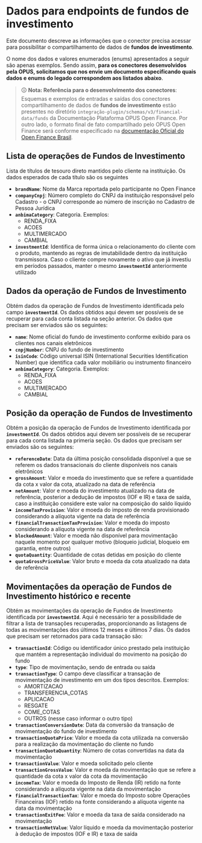 # Dados para endpoints de fundos de investimento

Este documento descreve as informações que o conector precisa acessar para possibilitar o compartilhamento de dados de **fundos de investimento**.

O nome dos dados e valores enumerados (enums) apresentados a seguir são apenas exemplos. Sendo assim, **para os conectores desenvolvidos pela OPUS, solicitamos que nos envie um documento especificando quais dados e enums do legado correspondem aos listados abaixo**.

> 🛈 **Nota: Referência para o desenvolvimento dos conectores**: Esquemas e exemplos de entradas e saídas dos conectores compartilhamento de dados de **fundos de investimento** estão presentes no diretório `integração-plugin/schemas/v3/financial-data/funds` da Documentação Plataforma OPUS Open Finance. Por outro lado, o formato final de fato compartilhado pelo OPUS Open Finance será conforme especificado na [documentação Oficial do Open Finance Brasil](https://openfinancebrasil.atlassian.net/wiki/spaces/OF/pages/184058368/Informa+es+T+cnicas+-+DC+Fundos+de+Investimento+-+v1.0.2).

## Lista de operações de Fundos de Investimento

Lista de títulos de tesouro direto mantidos pelo cliente na instituição. Os dados esperados de cada título são os seguintes

- **`brandName`**: Nome da Marca reportada pelo participante no Open Finance
- **`companyCnpj`**: Número completo do CNPJ da instituição responsável pelo Cadastro - o CNPJ corresponde ao número de inscrição no Cadastro de Pessoa Jurídica
- **`anbimaCategory`**: Categoria. Exemplos:
    - RENDA_FIXA
    - ACOES
    - MULTIMERCADO
    - CAMBIAL
- **`investmentId`**: Identifica de forma única o relacionamento do cliente com o produto, mantendo as regras de imutabilidade dentro da instituição transmissora. Caso o cliente compre novamente o ativo que já investiu em períodos passados, manter o mesmo  **`investmentId`** anteriormente utilizado

## Dados da operação de Fundos de Investimento

Obtém dados da operação de Fundos de Investimento identificada pelo campo **`investmentId`**. Os dados obtidos aqui devem ser possíveis de se recuperar para cada conta listada na seção anterior. Os dados que precisam ser enviados são os seguintes:

- **`name`**: Nome oficial do fundo de investimento conforme exibido para os clientes nos canais eletrônicos
- **`cnpjNumber`**: CNPJ do fundo de investimento
- **`isinCode`**: Código universal ISIN (International Securities Identification Number) que identifica cada valor mobiliário ou instrumento financeiro
- **`anbimaCategory`**: Categoria. Exemplos:
    - RENDA_FIXA
    - ACOES
    - MULTIMERCADO
    - CAMBIAL

## Posição da operação de Fundos de Investimento

Obtém a posição da operação de Fundos de Investimento identificada por **`investmentId`**. Os dados obtidos aqui devem ser possíveis de se recuperar para cada conta listada na primeria seção. Os dados que precisam ser enviados são os seguintes:

- **`referenceDate`**: Data da última posição consolidada disponível a que se referem os dados transacionais do cliente disponíveis nos canais eletrônicos
- **`grossAmount`**: Valor e moeda do investimento que se refere a quantidade da cota x valor da cota, atualizado na data de referência
- **`netAmount`**: Valor e moeda do investimento atualizado na data de referência, posterior a dedução de impostos (IOF e IR) e taxa de saída, caso a instituição considere este valor na composição do saldo líquido
- **`incomeTaxProvision`**: Valor e moeda do imposto de renda provisionado considerando a alíquota vigente na data de referência
- **`financialTransactionTaxProvision`**: Valor e moeda do imposto considerando a alíquota vigente na data de referência
- **`blockedAmount`**: Valor e moeda não disponível para movimentação naquele momento por qualquer motivo (bloqueio judicial, bloqueio em garantia, entre outros)
- **`quotaQuantity`**: Quantidade de cotas detidas em posição do cliente
- **`quotaGrossPriceValue`**: Valor bruto e moeda da cota atualizado na data de referência

## Movimentações da operação de Fundos de Investimento histórico e recente

Obtém as movimentações da operação de Fundos de Investimento identificada por **`investmentId`**. Aqui é necessário ter a possibilidade de filtrar a lista de transações recuperadas, proporcionando as listagens de todas as movimentações dos últimos 12 meses e últimos 7 dias. Os dados que precisam ser retornados para cada transação são:

- **`transactionId`**: Código ou identificador único prestado pela instituição que mantém a representação individual do movimento na posição do fundo
- **`type`**: Tipo de movimentação, sendo de entrada ou saída
- **`transactionType`**: O campo deve classificar a transação de movimentação de investimento em um dos tipos descritos. Exemplos:
    - AMORTIZACAO
    - TRANSFERENCIA_COTAS
    - APLICACAO
    - RESGATE
    - COME_COTAS
    - OUTROS (nesse caso informar o outro tipo)
- **`transactionConversionDate`**: Data da conversão da transação de movimentação do fundo de investimento
- **`transactionQuotaPrice`**: Valor e moeda da cota utilizada na conversão para a realização da movimentação do cliente no fundo
- **`transactionQuotaQuantity`**: Número de cotas convertidas na data da movimentação
- **`transactionValue`**: Valor e moeda solicitado pelo cliente
- **`transactionGrossValue`**: Valor e moeda  da movimentação que se refere a quantidade da cota x valor da cota da movimentação
- **`incomeTax`**: Valor e moeda  do Imposto de Renda (IR) retido na fonte considerando a alíquota vigente na data da movimentação
- **`financialTransactionTax`**: Valor e moeda do Imposto sobre Operações Financeiras (IOF) retido na fonte considerando a alíquota vigente na data da movimentação
- **`transactionExitFee`**: Valor e moeda da taxa de saída considerado na movimentação
- **`transactionNetValue`**: Valor líquido e moeda da movimentação posterior à dedução de impostos (IOF e IR) e taxa de saída
